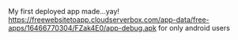 My first deployed app made...yay! 
https://freewebsitetoapp.cloudserverbox.com/app-data/free-apps/16466770304/FZak4E0/app-debug.apk  for only android users 
